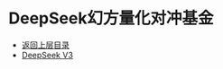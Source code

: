 # DeepSeek幻方量化对冲基金

* [返回上层目录](../industry-application.md)
* [DeepSeek V3](deepseek-v3/deepseek-v3.md)



